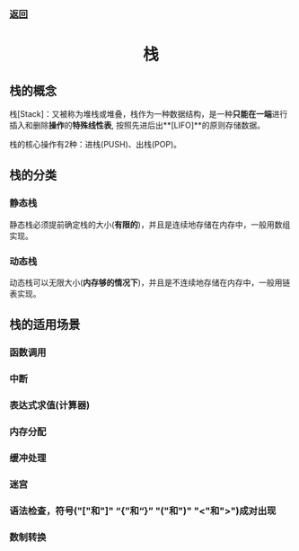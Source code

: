 ### [返回](../数据结构.md)

# <h1 align="center">栈</h1>

## 栈的概念

栈[Stack]：又被称为堆栈或堆叠，栈作为一种数据结构，是一种**只能在一端**进行插入和删除**操作**的**特殊线性表**, 按照先进后出**[LIFO]**的原则存储数据。

栈的核心操作有2种：进栈(PUSH)、出栈(POP)。

## 栈的分类

### 静态栈

静态栈必须提前确定栈的大小(**有限的**)，并且是连续地存储在内存中，一般用数组实现。

### 动态栈

动态栈可以无限大小(**内存够的情况下**)，并且是不连续地存储在内存中，一般用链表实现。

## 栈的适用场景

### 函数调用



### 中断



### 表达式求值(计算器)



### 内存分配



### 缓冲处理



### 迷宫



### 语法检查，符号("["和"]" “{”和“}” "("和")" "<"和">")成对出现



### 数制转换



